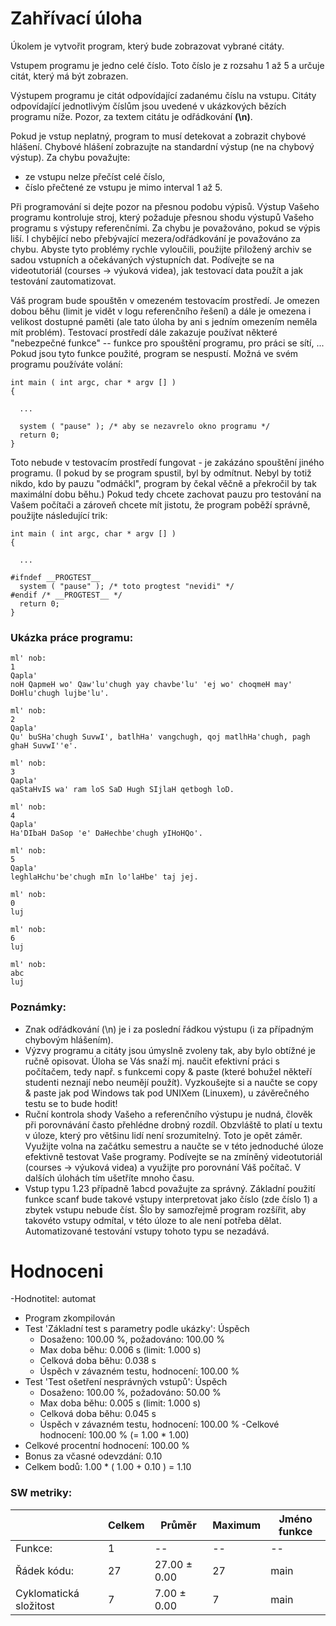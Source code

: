 # Zahřívací úloha

Úkolem je vytvořit program, který bude zobrazovat vybrané citáty.

Vstupem programu je jedno celé číslo. Toto číslo je z rozsahu 1 až 5 a určuje citát, který má být zobrazen.

Výstupem programu je citát odpovídající zadanému číslu na vstupu. Citáty odpovídající jednotlivým číslům jsou uvedené v ukázkových bězích programu níže. Pozor, za textem citátu je odřádkování **(\n)**.

Pokud je vstup neplatný, program to musí detekovat a zobrazit chybové hlášení. Chybové hlášení zobrazujte na standardní výstup (ne na chybový výstup). Za chybu považujte:

- ze vstupu nelze přečíst celé číslo,
- číslo přečtené ze vstupu je mimo interval 1 až 5.


Při programování si dejte pozor na přesnou podobu výpisů. Výstup Vašeho programu kontroluje stroj, který požaduje přesnou shodu výstupů Vašeho programu s výstupy referenčními. Za chybu je považováno, pokud se výpis liší. I chybějící nebo přebývající mezera/odřádkování je považováno za chybu. Abyste tyto problémy rychle vyloučili, použijte přiložený archiv se sadou vstupních a očekávaných výstupních dat. Podívejte se na videotutoriál (courses -> výuková videa), jak testovací data použít a jak testování zautomatizovat.

Váš program bude spouštěn v omezeném testovacím prostředí. Je omezen dobou běhu (limit je vidět v logu referenčního řešení) a dále je omezena i velikost dostupné paměti (ale tato úloha by ani s jedním omezením neměla mít problém). Testovací prostředí dále zakazuje používat některé "nebezpečné funkce" -- funkce pro spouštění programu, pro práci se sítí, ... Pokud jsou tyto funkce použité, program se nespustí. Možná ve svém programu používáte volání:
```
int main ( int argc, char * argv [] )
{
 
  ...
     
  system ( "pause" ); /* aby se nezavrelo okno programu */
  return 0;
}
```
Toto nebude v testovacím prostředí fungovat - je zakázáno spouštění jiného programu. (I pokud by se program spustil, byl by odmítnut. Nebyl by totiž nikdo, kdo by pauzu "odmáčkl", program by čekal věčně a překročil by tak maximální dobu běhu.) Pokud tedy chcete zachovat pauzu pro testování na Vašem počítači a zároveň chcete mít jistotu, že program poběží správně, použijte následující trik:
```
int main ( int argc, char * argv [] )
{
 
  ...

#ifndef __PROGTEST__
  system ( "pause" ); /* toto progtest "nevidi" */
#endif /* __PROGTEST__ */
  return 0;
} 
```

### Ukázka práce programu:
```
ml' nob:
1
Qapla'
noH QapmeH wo' Qaw'lu'chugh yay chavbe'lu' 'ej wo' choqmeH may' DoHlu'chugh lujbe'lu'.
```
```
ml' nob:
2
Qapla'
Qu' buSHa'chugh SuvwI', batlhHa' vangchugh, qoj matlhHa'chugh, pagh ghaH SuvwI''e'.
```
```
ml' nob:
3
Qapla'
qaStaHvIS wa' ram loS SaD Hugh SIjlaH qetbogh loD.
```
```
ml' nob:
4
Qapla'
Ha'DIbaH DaSop 'e' DaHechbe'chugh yIHoHQo'.
```
```
ml' nob:
5
Qapla'
leghlaHchu'be'chugh mIn lo'laHbe' taj jej.
```
```
ml' nob:
0
luj
```
```
ml' nob:
6
luj
```
```
ml' nob:
abc
luj
```
### Poznámky:
- Znak odřádkování (\n) je i za poslední řádkou výstupu (i za případným chybovým hlášením).
- Výzvy programu a citáty jsou úmyslně zvoleny tak, aby bylo obtížné je ručně opisovat. Úloha se Vás snaží mj. naučit efektivní práci s počítačem, tedy např. s funkcemi copy & paste (které bohužel někteří studenti neznají nebo neumějí použít). Vyzkoušejte si a naučte se copy & paste jak pod Windows tak pod UNIXem (Linuxem), u závěrečného testu se to bude hodit!
- Ruční kontrola shody Vašeho a referenčního výstupu je nudná, člověk při porovnávání často přehlédne drobný rozdíl. Obzvláště to platí u textu v úloze, který pro většinu lidí není srozumitelný. Toto je opět záměr. Využijte volna na začátku semestru a naučte se v této jednoduché úloze efektivně testovat Vaše programy. Podívejte se na zmíněný videotutoriál (courses -> výuková videa) a využijte pro porovnání Váš počítač. V dalších úlohách tím ušetříte mnoho času.
- Vstup typu 1.23 případně 1abcd považujte za správný. Základní použití funkce scanf bude takové vstupy interpretovat jako číslo (zde číslo 1) a zbytek vstupu nebude číst. Šlo by samozřejmě program rozšířit, aby takovéto vstupy odmítal, v této úloze to ale není potřeba dělat. Automatizované testování vstupy tohoto typu se nezadává.

# Hodnoceni
-Hodnotitel: automat  
  - Program zkompilován  
  - Test 'Základní test s parametry podle ukázky': Úspěch
    - Dosaženo: 100.00 %, požadováno: 100.00 %
    - Max doba běhu: 0.006 s (limit: 1.000 s)
    - Celková doba běhu: 0.038 s
    - Úspěch v závazném testu, hodnocení: 100.00 %
  - Test 'Test ošetření nesprávných vstupů': Úspěch
    - Dosaženo: 100.00 %, požadováno: 50.00 %
    - Max doba běhu: 0.005 s (limit: 1.000 s)
    - Celková doba běhu: 0.045 s
    - Úspěch v závazném testu, hodnocení: 100.00 %
  -Celkové hodnocení: 100.00 % (= 1.00 * 1.00)
- Celkové procentní hodnocení: 100.00 %
- Bonus za včasné odevzdání: 0.10
- Celkem bodů: 1.00 * ( 1.00 + 0.10 ) = 1.10

### SW metriky:	
|        | Celkem	| Průměr |	Maximum	 | Jméno funkce |
|--------|--------|--------|-----------|--------------|
| Funkce:|   1	  |   --	 |  --       |	--          |
| Řádek kódu:|   27	  |   27.00 ± 0.00	 |  27       |	main          |
| Cyklomatická složitost|   7	  |   7.00 ± 0.00	 |  7       |	main          |
